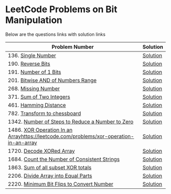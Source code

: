# LeetCode Problems on Bit Manipulation
Below are the questions links with solution links


|Problem Number|Solution|
|--------------|--------|
|136. [Single Number](https://leetcode.com/problems/single-number)|[Solution](https://github.com/HarshOza36/LeetCode_Problems/blob/main/Bit%20Manipulation/P136%20-%20singleNumber.py)|
|190. [Reverse Bits](https://leetcode.com/problems/reverse-bits/)|[Solution]()|
|191. [Number of 1 Bits](https://leetcode.com/problems/number-of-1-bits)|[Solution](https://leetcode.com/problems/number-of-1-bits)|
|201. [Bitwise AND of Numbers Range](https://leetcode.com/problems/bitwise-and-of-numbers-range/)|[Solution](https://github.com/HarshOza36/LeetCode_Problems/blob/main/Bit%20Manipulation/P201%20-%20bitwiseANDofNumbersRange.py)|
|268. [Missing Number](https://leetcode.com/problems/missing-number/)|[Solution]()|
|371. [Sum of Two Integers](https://leetcode.com/problems/sum-of-two-integers/)|[Solution](https://github.com/HarshOza36/LeetCode_Problems/blob/main/Bit%20Manipulation/P371%20-%20sumOfTwoIntegers.py)|
|461. [Hamming Distance](https://leetcode.com/problems/hamming-distance)|[Solution](https://github.com/HarshOza36/LeetCode_Problems/blob/main/Bit%20Manipulation/P461%20-%20hammingDistance.py)|
|782. [Transform to chessboard](https://leetcode.com/problems/transform-to-chessboard/)|[Solution](https://github.com/HarshOza36/LeetCode_Problems/blob/main/Bit%20Manipulation/P782%20-%20transformToChessBoard.py)|
|1342. [Number of Steps to Reduce a Number to Zero](https://leetcode.com/problems/number-of-steps-to-reduce-a-number-to-zero/)|[Solution](https://github.com/HarshOza36/LeetCode_Problems/blob/main/Bit%20Manipulation/P1342%20-%20numberOfStepsToReduceANumberToZero.py)|
|1486. [XOR Operation In an Array]()https://leetcode.com/problems/xor-operation-in-an-array|[Solution](https://github.com/HarshOza36/LeetCode_Problems/blob/main/Bit%20Manipulation/P1486%20-%20XORoperationInAnArray.py)|
|1720. [Decode XORed Array](https://leetcode.com/problems/decode-xored-array)|[Solution](https://github.com/HarshOza36/LeetCode_Problems/blob/main/Bit%20Manipulation/P1720%20-%20decodeXORedArray.py)|
|1684. [Count the Number of Consistent Strings](https://leetcode.com/problems/count-the-number-of-consistent-strings)|[Solution](https://github.com/HarshOza36/LeetCode_Problems/blob/main/Bit%20Manipulation/P1684%20-%20countTheNumberOfConsistentString.py)|
|1863. [Sum of all subset XOR totals](https://leetcode.com/problems/sum-of-all-subset-xor-totals)|[Solution](https://github.com/HarshOza36/LeetCode_Problems/blob/main/Bit%20Manipulation/P1863%20-%20sumOfAllSubsetXORTotals.py)|
|2206. [Divide Array into Equal Parts](https://leetcode.com/problems/divide-array-into-equal-pairs)|[Solution](https://github.com/HarshOza36/LeetCode_Problems/blob/main/Bit%20Manipulation/P2206%20-%20divideArrayIntoEqualParts.py)|
|2220. [Minimum Bit Flips to Convert Number](https://leetcode.com/problems/minimum-bit-flips-to-convert-number)|[Solution](https://github.com/HarshOza36/LeetCode_Problems/blob/main/Bit%20Manipulation/P2220%20-%20minimumBitFlipsToConvertNumber.py)|
